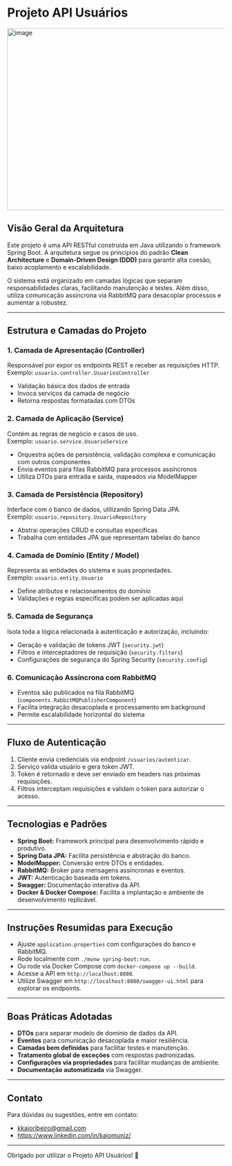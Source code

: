 # Projeto API Usuários
<img width="1545" height="422" alt="image" src="https://github.com/user-attachments/assets/4801cbea-606b-442c-a39f-0224dafb39e6" />


## Visão Geral da Arquitetura

Este projeto é uma API RESTful construída em Java utilizando o framework Spring Boot. A arquitetura segue os princípios do padrão **Clean Architecture** e **Domain-Driven Design (DDD)** para garantir alta coesão, baixo acoplamento e escalabilidade.

O sistema está organizado em camadas lógicas que separam responsabilidades claras, facilitando manutenção e testes. Além disso, utiliza comunicação assíncrona via RabbitMQ para desacoplar processos e aumentar a robustez.

---

## Estrutura e Camadas do Projeto

### 1. Camada de Apresentação (Controller)

Responsável por expor os endpoints REST e receber as requisições HTTP.  
Exemplo: `usuario.controller.UsuariosController`  

- Validação básica dos dados de entrada
- Invoca serviços da camada de negócio
- Retorna respostas formatadas com DTOs

### 2. Camada de Aplicação (Service)

Contém as regras de negócio e casos de uso.  
Exemplo: `usuario.service.UsuarioService`  

- Orquestra ações de persistência, validação complexa e comunicação com outros componentes
- Envia eventos para filas RabbitMQ para processos assíncronos
- Utiliza DTOs para entrada e saída, mapeados via ModelMapper

### 3. Camada de Persistência (Repository)

Interface com o banco de dados, utilizando Spring Data JPA.  
Exemplo: `usuario.repository.UsuarioRepository`  

- Abstrai operações CRUD e consultas específicas
- Trabalha com entidades JPA que representam tabelas do banco

### 4. Camada de Domínio (Entity / Model)

Representa as entidades do sistema e suas propriedades.  
Exemplo: `usuario.entity.Usuario`  

- Define atributos e relacionamentos do domínio
- Validações e regras específicas podem ser aplicadas aqui

### 5. Camada de Segurança

Isola toda a lógica relacionada à autenticação e autorização, incluindo:

- Geração e validação de tokens JWT (`security.jwt`)
- Filtros e interceptadores de requisição (`security.filters`)
- Configurações de segurança do Spring Security (`security.config`)

### 6. Comunicação Assíncrona com RabbitMQ

- Eventos são publicados na fila RabbitMQ (`components.RabbitMQPublisherComponent`)
- Facilita integração desacoplada e processamento em background
- Permite escalabilidade horizontal do sistema

---

## Fluxo de Autenticação

1. Cliente envia credenciais via endpoint `/usuarios/autenticar`.
2. Serviço valida usuário e gera token JWT.
3. Token é retornado e deve ser enviado em headers nas próximas requisições.
4. Filtros interceptam requisições e validam o token para autorizar o acesso.

---

## Tecnologias e Padrões

- **Spring Boot:** Framework principal para desenvolvimento rápido e produtivo.
- **Spring Data JPA:** Facilita persistência e abstração do banco.
- **ModelMapper:** Conversão entre DTOs e entidades.
- **RabbitMQ:** Broker para mensagens assíncronas e eventos.
- **JWT:** Autenticação baseada em tokens.
- **Swagger:** Documentação interativa da API.
- **Docker & Docker Compose:** Facilita a implantação e ambiente de desenvolvimento replicável.

---

## Instruções Resumidas para Execução

- Ajuste `application.properties` com configurações do banco e RabbitMQ.
- Rode localmente com `./mvnw spring-boot:run`.
- Ou rode via Docker Compose com `docker-compose up --build`.
- Acesse a API em `http://localhost:8080`.
- Utilize Swagger em `http://localhost:8080/swagger-ui.html` para explorar os endpoints.

---

## Boas Práticas Adotadas

- **DTOs** para separar modelo de domínio de dados da API.
- **Eventos** para comunicação desacoplada e maior resiliência.
- **Camadas bem definidas** para facilitar testes e manutenção.
- **Tratamento global de exceções** com respostas padronizadas.
- **Configurações via propriedades** para facilitar mudanças de ambiente.
- **Documentação automatizada** via Swagger.

---

## Contato

Para dúvidas ou sugestões, entre em contato:  
- kkaioribeiro@gmail.com
- https://www.linkedin.com/in/kaiomuniz/

---

Obrigado por utilizar o Projeto API Usuários! 🚀
